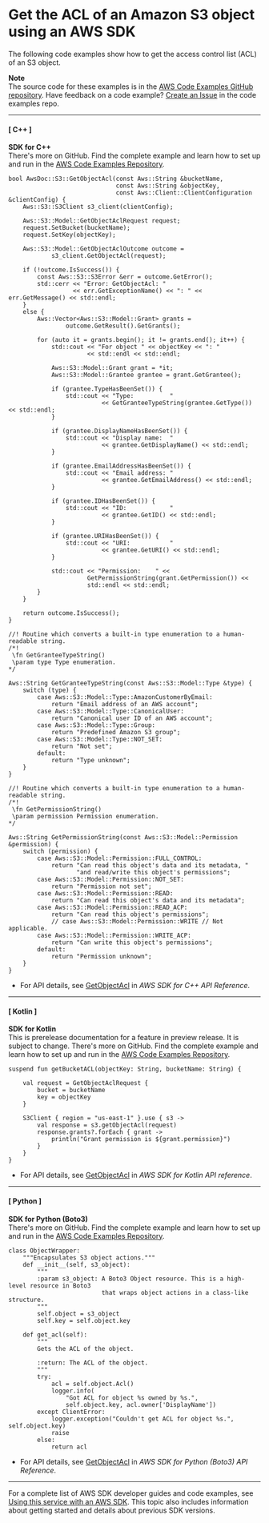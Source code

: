 # Get the ACL of an Amazon S3 object using an AWS SDK<a name="example_s3_GetObjectAcl_section"></a>

The following code examples show how to get the access control list \(ACL\) of an S3 object\.

**Note**  
The source code for these examples is in the [AWS Code Examples GitHub repository](https://github.com/awsdocs/aws-doc-sdk-examples)\. Have feedback on a code example? [Create an Issue](https://github.com/awsdocs/aws-doc-sdk-examples/issues/new/choose) in the code examples repo\. 

------
#### [ C\+\+ ]

**SDK for C\+\+**  
 There's more on GitHub\. Find the complete example and learn how to set up and run in the [AWS Code Examples Repository](https://github.com/awsdocs/aws-doc-sdk-examples/tree/main/cpp/example_code/s3#code-examples)\. 
  

```
bool AwsDoc::S3::GetObjectAcl(const Aws::String &bucketName,
                              const Aws::String &objectKey,
                              const Aws::Client::ClientConfiguration &clientConfig) {
    Aws::S3::S3Client s3_client(clientConfig);

    Aws::S3::Model::GetObjectAclRequest request;
    request.SetBucket(bucketName);
    request.SetKey(objectKey);

    Aws::S3::Model::GetObjectAclOutcome outcome =
            s3_client.GetObjectAcl(request);

    if (!outcome.IsSuccess()) {
        const Aws::S3::S3Error &err = outcome.GetError();
        std::cerr << "Error: GetObjectAcl: "
                  << err.GetExceptionName() << ": " << err.GetMessage() << std::endl;
    }
    else {
        Aws::Vector<Aws::S3::Model::Grant> grants =
                outcome.GetResult().GetGrants();

        for (auto it = grants.begin(); it != grants.end(); it++) {
            std::cout << "For object " << objectKey << ": "
                      << std::endl << std::endl;

            Aws::S3::Model::Grant grant = *it;
            Aws::S3::Model::Grantee grantee = grant.GetGrantee();

            if (grantee.TypeHasBeenSet()) {
                std::cout << "Type:          "
                          << GetGranteeTypeString(grantee.GetType()) << std::endl;
            }

            if (grantee.DisplayNameHasBeenSet()) {
                std::cout << "Display name:  "
                          << grantee.GetDisplayName() << std::endl;
            }

            if (grantee.EmailAddressHasBeenSet()) {
                std::cout << "Email address: "
                          << grantee.GetEmailAddress() << std::endl;
            }

            if (grantee.IDHasBeenSet()) {
                std::cout << "ID:            "
                          << grantee.GetID() << std::endl;
            }

            if (grantee.URIHasBeenSet()) {
                std::cout << "URI:           "
                          << grantee.GetURI() << std::endl;
            }

            std::cout << "Permission:    " <<
                      GetPermissionString(grant.GetPermission()) <<
                      std::endl << std::endl;
        }
    }

    return outcome.IsSuccess();
}

//! Routine which converts a built-in type enumeration to a human-readable string.
/*!
 \fn GetGranteeTypeString()
 \param type Type enumeration.
*/

Aws::String GetGranteeTypeString(const Aws::S3::Model::Type &type) {
    switch (type) {
        case Aws::S3::Model::Type::AmazonCustomerByEmail:
            return "Email address of an AWS account";
        case Aws::S3::Model::Type::CanonicalUser:
            return "Canonical user ID of an AWS account";
        case Aws::S3::Model::Type::Group:
            return "Predefined Amazon S3 group";
        case Aws::S3::Model::Type::NOT_SET:
            return "Not set";
        default:
            return "Type unknown";
    }
}

//! Routine which converts a built-in type enumeration to a human-readable string.
/*!
 \fn GetPermissionString()
 \param permission Permission enumeration.
*/

Aws::String GetPermissionString(const Aws::S3::Model::Permission &permission) {
    switch (permission) {
        case Aws::S3::Model::Permission::FULL_CONTROL:
            return "Can read this object's data and its metadata, "
                   "and read/write this object's permissions";
        case Aws::S3::Model::Permission::NOT_SET:
            return "Permission not set";
        case Aws::S3::Model::Permission::READ:
            return "Can read this object's data and its metadata";
        case Aws::S3::Model::Permission::READ_ACP:
            return "Can read this object's permissions";
            // case Aws::S3::Model::Permission::WRITE // Not applicable.
        case Aws::S3::Model::Permission::WRITE_ACP:
            return "Can write this object's permissions";
        default:
            return "Permission unknown";
    }
}
```
+  For API details, see [GetObjectAcl](https://docs.aws.amazon.com/goto/SdkForCpp/s3-2006-03-01/GetObjectAcl) in *AWS SDK for C\+\+ API Reference*\. 

------
#### [ Kotlin ]

**SDK for Kotlin**  
This is prerelease documentation for a feature in preview release\. It is subject to change\.
 There's more on GitHub\. Find the complete example and learn how to set up and run in the [AWS Code Examples Repository](https://github.com/awsdocs/aws-doc-sdk-examples/tree/main/kotlin/services/s3#code-examples)\. 
  

```
suspend fun getBucketACL(objectKey: String, bucketName: String) {

    val request = GetObjectAclRequest {
        bucket = bucketName
        key = objectKey
    }

    S3Client { region = "us-east-1" }.use { s3 ->
        val response = s3.getObjectAcl(request)
        response.grants?.forEach { grant ->
            println("Grant permission is ${grant.permission}")
        }
    }
}
```
+  For API details, see [GetObjectAcl](https://github.com/awslabs/aws-sdk-kotlin#generating-api-documentation) in *AWS SDK for Kotlin API reference*\. 

------
#### [ Python ]

**SDK for Python \(Boto3\)**  
 There's more on GitHub\. Find the complete example and learn how to set up and run in the [AWS Code Examples Repository](https://github.com/awsdocs/aws-doc-sdk-examples/tree/main/python/example_code/s3/s3_basics#code-examples)\. 
  

```
class ObjectWrapper:
    """Encapsulates S3 object actions."""
    def __init__(self, s3_object):
        """
        :param s3_object: A Boto3 Object resource. This is a high-level resource in Boto3
                          that wraps object actions in a class-like structure.
        """
        self.object = s3_object
        self.key = self.object.key

    def get_acl(self):
        """
        Gets the ACL of the object.

        :return: The ACL of the object.
        """
        try:
            acl = self.object.Acl()
            logger.info(
                "Got ACL for object %s owned by %s.",
                self.object.key, acl.owner['DisplayName'])
        except ClientError:
            logger.exception("Couldn't get ACL for object %s.", self.object.key)
            raise
        else:
            return acl
```
+  For API details, see [GetObjectAcl](https://docs.aws.amazon.com/goto/boto3/s3-2006-03-01/GetObjectAcl) in *AWS SDK for Python \(Boto3\) API Reference*\. 

------

For a complete list of AWS SDK developer guides and code examples, see [Using this service with an AWS SDK](UsingAWSSDK.md#sdk-general-information-section)\. This topic also includes information about getting started and details about previous SDK versions\.